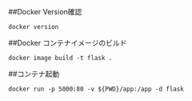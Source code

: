 ##Docker Version確認

 `docker version`
 
##Docker コンテナイメージのビルド 

`docker image build -t flask .`

##コンテナ起動

`docker run -p 5000:80 -v ${PWD}/app:/app -d flask`

